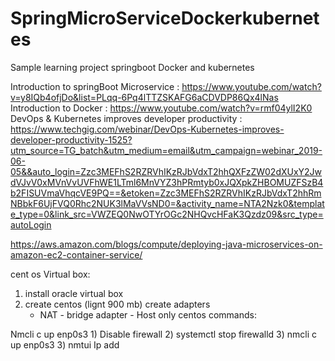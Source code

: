 # SpringMicroServiceDockerkubernetes
Sample learning project springboot Docker and kubernetes

Introduction to springBoot Microservice : https://www.youtube.com/watch?v=y8IQb4ofjDo&list=PLqq-6Pq4lTTZSKAFG6aCDVDP86Qx4lNas
Introduction to Docker : https://www.youtube.com/watch?v=rmf04ylI2K0
DevOps & Kubernetes improves developer productivity :
      https://www.techgig.com/webinar/DevOps-Kubernetes-improves-developer-productivity-1525?utm_source=TG_batch&utm_medium=email&utm_campaign=webinar_2019-06-05&&auto_login=Zzc3MEFhS2RZRVhIKzRJbVdxT2hhQXFzZW02dXUxY2JwdVJvV0xMVnVvUVFhWE1LTml6MnVYZ3hPRmtyb0xJQXpkZHBOMUZFSzB4b2FISUVmaVhqcVE9PQ==&etoken=Zzc3MEFhS2RZRVhIKzRJbVdxT2hhRmNBbkF6UjFVQ0Rhc2NUK3lMaVVsND0=&activity_name=NTA2Nzk0&template_type=0&link_src=VWZEQ0NwOTYrOGc2NHQvcHFaK3Qzdz09&src_type=autoLogin
      

https://aws.amazon.com/blogs/compute/deploying-java-microservices-on-amazon-ec2-container-service/


cent os Virtual box:
1) install oracle virtual box
2) create centos (lignt 900 mb)
      create adapters
      - NAT
       - bridge adapter
       - Host only
 centos commands:
 
 Nmcli c up enp0s3
	1) Disable firewall
	2) systemctl stop firewalld
	3) nmcli c up enp0s3
    3)    nmtui
Ip add
